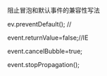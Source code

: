 阻止冒泡和默认事件的兼容性写法

ev.preventDefault\(\);//

event.returnValue=false;//IE

event.cancelBubble=true;  

event.stopPropagation\(\); 

